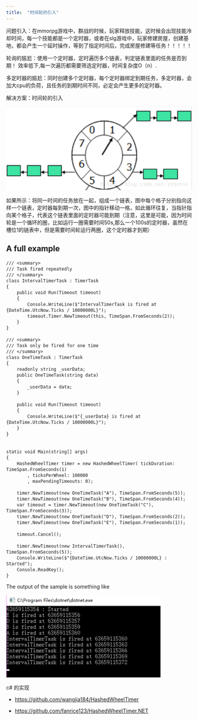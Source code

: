 ```yaml
---
title:  "时间轮的引入"
---
```


问题引入：在mmorpg游戏中，群战的时候，玩家释放技能，这时候会出现技能冷却时间，每一个技能都是一个定时器，或者在slg游戏中，玩家修建房屋，创建基地，都会产生一个延时操作，等到了指定时间后，完成房屋修建等任务！！！！！

轮询的尴尬：使用一个定时器，定时遍历多个链表，判定链表里面的任务是否到期！ 效率低下,每一次遍历都需要筛选定时器，时间复杂度O（n）.

多定时器的尴尬：同时创建多个定时器，每个定时器绑定到期任务，多定时器，会加大cpu的负荷，且任务的到期时间不同，必定会产生更多的定时器。

解决方案：时间轮的引入

![img](../../public/images/2019-10-29-time-wheel/20180817103356853.png)

如果所示：将同一时间的任务放在一起，组成一个链表，图中每个格子分别指向这样一个链表，定时器每到期一次，图中的指针移动一格，如此循环往复，当指针指向某个格子，代表这个链表里面的定时器可能到期（注意，这里是可能，因为时间轮是一个循环的圈，比如运行一圈需要时间50s,那么一个100s的定时器，虽然在槽位1的链表中，但是需要时间轮运行两圈，这个定时器才到期）

## A full example

```
/// <summary>
/// Task fired repeatedly
/// </summary>
class IntervalTimerTask : TimerTask
{
    public void Run(Timeout timeout)
    {
        Console.WriteLine($"IntervalTimerTask is fired at {DateTime.UtcNow.Ticks / 10000000L}");
        timeout.Timer.NewTimeout(this, TimeSpan.FromSeconds(2));
    }
}

/// <summary>
/// Task only be fired for one time
/// </summary>
class OneTimeTask : TimerTask
{
    readonly string _userData;
    public OneTimeTask(string data)
    {
        _userData = data;
    }

    public void Run(Timeout timeout)
    {
        Console.WriteLine($"{_userData} is fired at {DateTime.UtcNow.Ticks / 10000000L}");
    }
}


static void Main(string[] args)
{
    HashedWheelTimer timer = new HashedWheelTimer( tickDuration: TimeSpan.FromSeconds(1)
        , ticksPerWheel: 100000
        , maxPendingTimeouts: 0);

    timer.NewTimeout(new OneTimeTask("A"), TimeSpan.FromSeconds(5));
    timer.NewTimeout(new OneTimeTask("B"), TimeSpan.FromSeconds(4));
    var timeout = timer.NewTimeout(new OneTimeTask("C"), TimeSpan.FromSeconds(3));
    timer.NewTimeout(new OneTimeTask("D"), TimeSpan.FromSeconds(2));
    timer.NewTimeout(new OneTimeTask("E"), TimeSpan.FromSeconds(1));

    timeout.Cancel();

    timer.NewTimeout(new IntervalTimerTask(), TimeSpan.FromSeconds(5));
    Console.WriteLine($"{DateTime.UtcNow.Ticks / 10000000L} : Started");
    Console.ReadKey();
}
```

The output of the sample is something like

![](../../public/images/2019-10-29-time-wheel/console.png)

c# 的实现

-   <https://github.com/wangjia184/HashedWheelTimer>

-   <https://github.com/fanrice123/HashedWheelTimer.NET>
